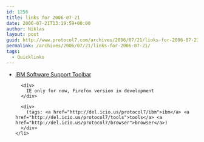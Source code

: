 ```yaml
---
id: 1256
title: links for 2006-07-21
date: 2006-07-21T13:19:59+00:00
author: Niklas
layout: post
guid: http://www.protocol7.com/archives/2006/07/21/links-for-2006-07-21/
permalink: /archives/2006/07/21/links-for-2006-07-21/
tags:
  - Quicklinks
---
```

<div class='microid-81f671a86af64c23c89c5bd9ed60021bd4ce5020'>
  <ul>
    <li>
      <div>
        <a href="http://www-306.ibm.com/software/support/toolbar/">IBM Software Support Toolbar</a>
      </div>
      
      <div>
        IE only for now, Firefox version in development
      </div>
      
      <div>
        (tags: <a href="http://del.icio.us/protocol7/ibm">ibm</a> <a href="http://del.icio.us/protocol7/tools">tools</a> <a href="http://del.icio.us/protocol7/browser">browser</a>)
      </div>
    </li>
  </ul>
</div>